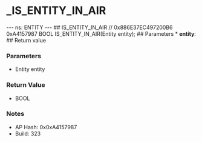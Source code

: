 # _IS_ENTITY_IN_AIR

--- ns: ENTITY --- ## IS_ENTITY_IN_AIR  // 0x886E37EC497200B6 0xA4157987 BOOL IS_ENTITY_IN_AIR(Entity entity);   ## Parameters * **entity**:  ## Return value

### Parameters
* Entity entity

### Return Value
* BOOL

### Notes
* AP Hash: 0x0xA4157987
* Build: 323

